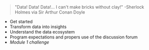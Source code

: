 > "Data! Data! Data!... I can't make bricks without clay!" 
> -Sherlock Holmes via Sir Arthur Conan Doyle

- Get started
- Transform data into insights
- Understand the data ecosystem
- Program expectations and propers use of the discussion forum
- *Module 1 challenge*
